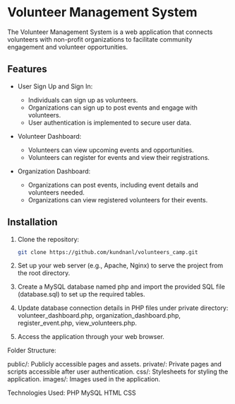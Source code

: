 # Volunteer Management System

The Volunteer Management System is a web application that connects volunteers with non-profit organizations to facilitate community engagement and volunteer opportunities.

## Features

- User Sign Up and Sign In:
  - Individuals can sign up as volunteers.
  - Organizations can sign up to post events and engage with volunteers.
  - User authentication is implemented to secure user data.

- Volunteer Dashboard:
  - Volunteers can view upcoming events and opportunities.
  - Volunteers can register for events and view their registrations.
  
- Organization Dashboard:
  - Organizations can post events, including event details and volunteers needed.
  - Organizations can view registered volunteers for their events.
  
## Installation

1. Clone the repository:
   ```bash
   git clone https://github.com/kundnanl/volunteers_camp.git
   
2. Set up your web server (e.g., Apache, Nginx) to serve the project from the root directory.

3. Create a MySQL database named php and import the provided SQL file (database.sql) to set up the required tables.

4. Update database connection details in PHP files under private directory: volunteer_dashboard.php, organization_dashboard.php, register_event.php, view_volunteers.php.

5. Access the application through your web browser.

Folder Structure:

public/: Publicly accessible pages and assets.
private/: Private pages and scripts accessible after user authentication.
css/: Stylesheets for styling the application.
images/: Images used in the application.

Technologies Used:
PHP
MySQL
HTML
CSS

